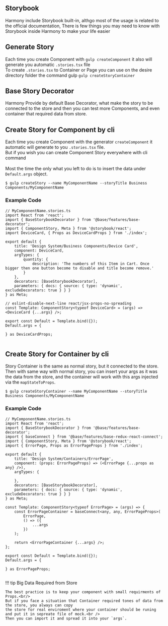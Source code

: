 

## Storybook


Harmony include Storybook built-in, althgo most of the usage is related to the official documentation, 
There is few things you may need to know with Storybook inside Harmony to make your life easier<br/>

## Generate Story

Each time you create Component with `gulp createComponent` it also will generate you automatic `.stories.tsx` file
<br />
To create `.stories.tsx` to Container or Page you can use on the desire directory folder the command gulp `gulp createStoryContainer` 
<br />

## Base Story Decorator

Harmony Provide by default Base Decorator, what make the story to be connected to the store and then you can test more Components, 
and even container that required data from store.

## Create Story for Component by cli

Each time you create Component with the generator `createComponent` it automatic will generate to you `.stories.tsx` file.<br />
But if you wish you can create Component Story everywhere with cli command <br />
<br />
Most the time the only what you left to do is to insert the data under `Default.args` object.

```
$ gulp createStory --name MyComponentName --storyTitle Business Components/MyComponentName
```

### Example Code

```JS
// MyComponentName.stories.ts
import React from 'react';
import { BaseStorybookDecorator } from '@base/features/base-decorator';
import { ComponentStory, Meta } from '@storybook/react';
import DeviceCard, { Props as DeviceCardProps } from './index';

export default {
	title: 'Design System/Business Components/Device Card',
	component: DeviceCard,
	argTypes: {
		quantity: {
			description: 'The numbers of this Item in Cart. Once bigger then one button become to disable and title become remove.'
		}
	},
	decorators: [BaseStorybookDecorator],
	parameters: { docs: { source: { type: 'dynamic', excludeDecorators: true } } }
} as Meta;

// eslint-disable-next-line react/jsx-props-no-spreading
const Template: ComponentStory<typeof DeviceCard> = (args) => <DeviceCard {...args} />;

export const Default = Template.bind({});
Default.args = {

} as DeviceCardProps;


```

## Create Story for Container by cli

Story Container is the same as normal story, but it connected to the store.<br />
Then with same way with normal story, you can insert your args as it was the data from the store, and the 
container will work with this args injected via the `mapStateToProps`.


```
$ gulp createStoryContainer --name MyComponentName --storyTitle Business Components/MyComponentName
```

### Example Code

```JS
// MyComponentName.stories.ts
import React from 'react';
import { BaseStorybookDecorator } from '@base/features/base-decorator';
import { baseConnect } from '@base/features/base-redux-react-connect';
import { ComponentStory, Meta } from '@storybook/react';
import { ErrorPage, Props as ErrorPageProps } from './index';

export default {
	title: 'Design System/Containers/ErrorPage',
	component: (props: ErrorPageProps) => (<ErrorPage {...props as any} />),
	argTypes: {

	},
	decorators: [BaseStorybookDecorator],
	parameters: { docs: { source: { type: 'dynamic', excludeDecorators: true } } }
} as Meta;

const Template: ComponentStory<typeof ErrorPage> = (args) => {
	const ErrorPageContainer = baseConnect<any, any, ErrorPageProps>(
		ErrorPage,
		() => ({
			...args
		})
	);

	return <ErrorPageContainer {...args} />;
};

export const Default = Template.bind({});
Default.args = {

} as ErrorPageProps;


```

!!! tip Big Data Required from Store

    The best practice is to keep your component with small requirments of Props.<br/>
    But if you face a situation that Container required tones of data from the store, you always can copy
    the store for real enviroment where your container should be runing and put it in sepreate file of mock.<br />
    Then you can import it and spread it into your `args`.
